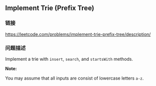 ## Implement Trie (Prefix Tree)  
### 链接  
https://leetcode.com/problems/implement-trie-prefix-tree/description/  
### 问题描述

Implement a trie with `insert`, `search`, and `startsWith` methods.



**Note:**<br>
You may assume that all inputs are consist of lowercase letters `a-z`.

